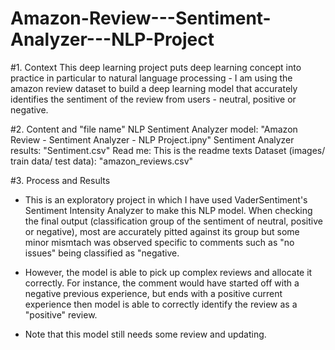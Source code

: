 # Amazon-Review---Sentiment-Analyzer---NLP-Project

#1. Context
This deep learning project puts deep learning concept into practice in particular to natural language processing - I am using the amazon review dataset to build a deep learning model that accurately identifies the sentiment of the review from users - neutral, positive or negative. 

#2. Content and "file name"
NLP Sentiment Analyzer model: "Amazon Review - Sentiment Analyzer - NLP Project.ipny"
Sentiment Analyzer results: "Sentiment.csv"
Read me: This is the readme texts
Dataset (images/ train data/ test data): "amazon_reviews.csv"

#3. Process and Results

- This is an exploratory project in which I have used VaderSentiment's Sentiment Intensity Analyzer to make this NLP model. When checking the final output (classification group of the sentiment of neutral, positive or negative), most are accurately pitted against its group but some minor mismtach was observed specific to comments such as "no issues" being classified as "negative. 

- However, the model is able to pick up complex reviews and allocate it correctly. For instance, the comment would have started off with a negative previous experience, but ends with a positive current experience then model is able to correctly identify the review as a "positive" review. 

- Note that this model still needs some review and updating. 

